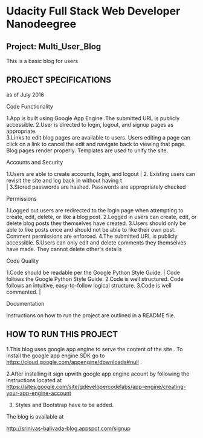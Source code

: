 # Udacity Full Stack Web Developer Nanodeegree
## Project: Multi_User_Blog

This is a basic blog for users

## PROJECT SPECIFICATIONS
as of July 2016

Code Functionality

1.App is built using Google App Engine .The submitted URL is publicly accessible. 
2.User is directed to login, logout, and signup pages as appropriate.  
3.Links to edit blog pages are available to users. Users editing a page can click on a link to cancel the edit and   navigate   back to viewing that page. Blog pages render properly. Templates are used to unify the site.                                                                                                                       

Accounts and Security


1.Users are able to create accounts, login, and logout                                          |
2. Existing users can revisit the site and log back in without having t                 
                 |
3.Stored passwords are hashed. Passwords are appropriately checked 

Permissions


1.Logged out users are redirected to the login page when attempting to create, edit, delete, or like a blog post.
2.Logged in users can create, edit, or delete blog posts they themselves have created.
3.Users should only be able to like posts once and should not be able to like their own post. Comment permissions are enforced. 
4.The submitted URL is publicly accessible. 
5.Users can only edit and delete comments they themselves have made. They cannot delete other's details

Code Quality

1.Code should be readable per the Google Python Style Guide. | Code follows the Google Python Style Guide.
2.Code is well structured.  Code follows an intuitive, easy-to-follow logical structure.
3.Code is well commented.  |

Documentation


 Instructions on how to run the project are outlined in a README file.


## HOW TO RUN THIS PROJECT
1.This blog uses google app engine to serve the content of the site .
To install the google app engine SDK go to https://cloud.google.com/appengine/downloads#null .

2.After installing it sign upwith google app engine acount by following the instructions located at https://sites.google.com/site/gdevelopercodelabs/app-engine/creating-your-app-engine-account

3. Styles and Bootstrap have to be added. 




The blog is available at

http://srinivas-balivada-blog.appspot.com/signup